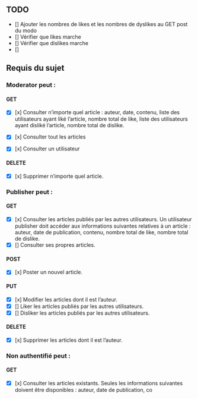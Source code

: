 ## TODO
- [] Ajouter les nombres de likes et les nombres de dyslikes au GET post du modo
- [] Vérifier que likes marche
- [] Vérifier que dislikes marche
- [] 

## Requis du sujet
### Moderator peut :
#### GET

- [x] [x] Consulter n’importe quel article : auteur, date, contenu, liste des utilisateurs ayant liké l’article, nombre total de like, liste des utilisateurs ayant disliké l’article, nombre total de dislike.
- [x] [x] Consulter tout les articles
- [x] [x] Consulter un utilisateur


#### DELETE
- [x] [x] Supprimer n’importe quel article.


### Publisher peut :
#### GET
- [x] [x] Consulter les articles publiés par les autres utilisateurs. Un utilisateur publisher doit
accéder aux informations suivantes relatives à un article : auteur, date de publication,
contenu, nombre total de like, nombre total de dislike.
- [x] [] Consulter ses propres articles.

#### POST
- [x] [x] Poster un nouvel article.

#### PUT
- [x] [x] Modifier les articles dont il est l’auteur.
- [x] [] Liker les articles publiés par les autres utilisateurs.
- [x] [] Disliker les articles publiés par les autres utilisateurs.

#### DELETE
- [x] [x] Supprimer les articles dont il est l’auteur.

### Non authentifié peut :
#### GET
- [x] [x] Consulter les articles existants. Seules les informations suivantes doivent être
disponibles : auteur, date de publication, co
